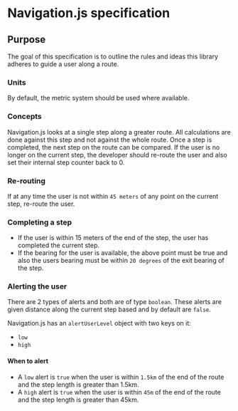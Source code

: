 # Navigation.js specification

## Purpose
The goal of this specification is to outline the rules and ideas this library adheres to guide a user along a route.

### Units
By default, the metric system should be used where available.

### Concepts
Navigation.js looks at a single step along a greater route. All calculations are done against this step and not against the whole route. Once a step is completed, the next step on the route can be compared. If the user is no longer on the current step, the developer should re-route the user and also set their internal step counter back to 0.

### Re-routing
If at any time the user is not within `45 meters` of any point on the current step, re-route the user.

### Completing a step
* If the user is within 15 meters of the end of the step, the user has completed the current step.
* If the bearing for the user is available, the above point must be true and also the users bearing must be within `20 degrees` of the exit bearing of the step.

### Alerting the user
There are 2 types of alerts and both are of type `boolean`. These alerts are given distance along the current step based and by default are `false`.

Navigation.js has an `alertUserLevel` object with two keys on it:
* `low`
* `high`

#### When to alert
* A `low` alert is `true` when the user is within `1.5km` of the end of the route and the step length is greater than 1.5km.
* A `high` alert is `true` when the user is within `45m` of the end of the route and the step length is greater than 45km.
